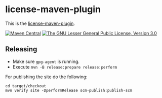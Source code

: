 # license-maven-plugin

This is the [license-maven-plugin](http://www.mojohaus.org/license-maven-plugin/).

[![Maven Central](https://img.shields.io/maven-central/v/org.bitbucket.cpointe.mojohaus/license-maven-plugin.svg?label=Maven%20Central)](http://search.maven.org/#search%7Cga%7C1%7Cg%3A%22org.bitbucket.cpointe.mojohaus%22%20a%3A%license-maven-plugin%22)
[![The GNU Lesser General Public License, Version 3.0](https://img.shields.io/badge/license-LGPL3-blue.svg)](http://www.gnu.org/licenses/lgpl-3.0.txt)

## Releasing

* Make sure `gpg-agent` is running.
* Execute `mvn -B release:prepare release:perform`

For publishing the site do the following:

```
cd target/checkout
mvn verify site -DperformRelease scm-publish:publish-scm
```
